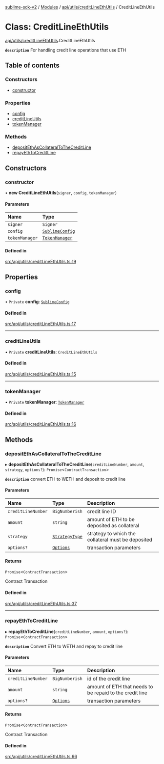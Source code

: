 [sublime-sdk-v2](../README.md) / [Modules](../modules.md) / [api/utils/creditLineEthUtils](../modules/api_utils_creditLineEthUtils.md) / CreditLineEthUtils

# Class: CreditLineEthUtils

[api/utils/creditLineEthUtils](../modules/api_utils_creditLineEthUtils.md).CreditLineEthUtils

**`description`** For handling credit line operations that use ETH

## Table of contents

### Constructors

- [constructor](api_utils_creditLineEthUtils.CreditLineEthUtils.md#constructor)

### Properties

- [config](api_utils_creditLineEthUtils.CreditLineEthUtils.md#config)
- [creditLineUtils](api_utils_creditLineEthUtils.CreditLineEthUtils.md#creditlineutils)
- [tokenManager](api_utils_creditLineEthUtils.CreditLineEthUtils.md#tokenmanager)

### Methods

- [depositEthAsCollateralToTheCreditLine](api_utils_creditLineEthUtils.CreditLineEthUtils.md#depositethascollateraltothecreditline)
- [repayEthToCreditLine](api_utils_creditLineEthUtils.CreditLineEthUtils.md#repayethtocreditline)

## Constructors

### constructor

• **new CreditLineEthUtils**(`signer`, `config`, `tokenManager`)

#### Parameters

| Name | Type |
| :------ | :------ |
| `signer` | `Signer` |
| `config` | [`SublimeConfig`](../interfaces/types_sublimeConfig.SublimeConfig.md) |
| `tokenManager` | [`TokenManager`](tokenManager.TokenManager.md) |

#### Defined in

[src/api/utils/creditLineEthUtils.ts:19](https://github.com/sublime-finance/sublime-sdk/blob/cbfce7e/src/api/utils/creditLineEthUtils.ts#L19)

## Properties

### config

• `Private` **config**: [`SublimeConfig`](../interfaces/types_sublimeConfig.SublimeConfig.md)

#### Defined in

[src/api/utils/creditLineEthUtils.ts:17](https://github.com/sublime-finance/sublime-sdk/blob/cbfce7e/src/api/utils/creditLineEthUtils.ts#L17)

___

### creditLineUtils

• `Private` **creditLineUtils**: `CreditLineEthUtils`

#### Defined in

[src/api/utils/creditLineEthUtils.ts:15](https://github.com/sublime-finance/sublime-sdk/blob/cbfce7e/src/api/utils/creditLineEthUtils.ts#L15)

___

### tokenManager

• `Private` **tokenManager**: [`TokenManager`](tokenManager.TokenManager.md)

#### Defined in

[src/api/utils/creditLineEthUtils.ts:16](https://github.com/sublime-finance/sublime-sdk/blob/cbfce7e/src/api/utils/creditLineEthUtils.ts#L16)

## Methods

### depositEthAsCollateralToTheCreditLine

▸ **depositEthAsCollateralToTheCreditLine**(`creditLineNumber`, `amount`, `strategy`, `options?`): `Promise`<`ContractTransaction`\>

**`description`** convert ETH to WETH and deposit to credit line

#### Parameters

| Name | Type | Description |
| :------ | :------ | :------ |
| `creditLineNumber` | `BigNumberish` | credit line ID |
| `amount` | `string` | amount of ETH to be deposited as collateral |
| `strategy` | [`StrategyType`](../enums/types_Types.StrategyType.md) | strategy to which the collateral must be deposited |
| `options?` | [`Options`](../interfaces/types_Types.Options.md) | transaction parameters |

#### Returns

`Promise`<`ContractTransaction`\>

Contract Transaction

#### Defined in

[src/api/utils/creditLineEthUtils.ts:37](https://github.com/sublime-finance/sublime-sdk/blob/cbfce7e/src/api/utils/creditLineEthUtils.ts#L37)

___

### repayEthToCreditLine

▸ **repayEthToCreditLine**(`creditLineNumber`, `amount`, `options?`): `Promise`<`ContractTransaction`\>

**`description`** Convert ETH to WETH and repay to credit line

#### Parameters

| Name | Type | Description |
| :------ | :------ | :------ |
| `creditLineNumber` | `BigNumberish` | id of the credit line |
| `amount` | `string` | amount of ETH that needs to be repaid to the credit line |
| `options?` | [`Options`](../interfaces/types_Types.Options.md) | transaction parameters |

#### Returns

`Promise`<`ContractTransaction`\>

Contract Transaction

#### Defined in

[src/api/utils/creditLineEthUtils.ts:66](https://github.com/sublime-finance/sublime-sdk/blob/cbfce7e/src/api/utils/creditLineEthUtils.ts#L66)
